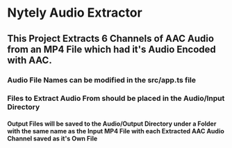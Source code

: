 # Nytely Audio Extractor

## This Project Extracts 6 Channels of AAC Audio from an MP4 File which had it's Audio Encoded with AAC.

### Audio File Names can be modified in the src/app.ts file

### Files to Extract Audio From should be placed in the Audio/Input Directory

#### Output Files will be saved to the Audio/Output Directory under a Folder with the same name as the Input MP4 File with each Extracted AAC Audio Channel saved as it's Own File

